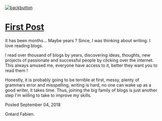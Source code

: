 <link rel="stylesheet" type="text/css" media="all" href="/style.css" />
<a class="back-url" href="../">
  <img class="back-button" src="/images/assets/back.svg" alt="backbutton" title="backbutton" />
  <h1>First Post</h1>
</a>

It has been months... Maybe years ? Since, I was thinking about writing. I love reading blogs.

I read over thousand of blogs by years, discovering ideas, thoughts, new projects of passionate and successful people by clicking over the internet.
This always amused me, everyone have access to it, better they want you to read them !

Honestly, it is probably going to be terrible at first, messy, plenty of grammars error and misspelling, writing is hard, no one can wake up as a good writer, it takes time.
Thus, joining the big family of blogs is just another step I'm willing to take to improve my skills.

<div class="post-footer">
  <p>Posted September 04, 2018</p>
  <p>Gréard Fabien.</p>
</div>

